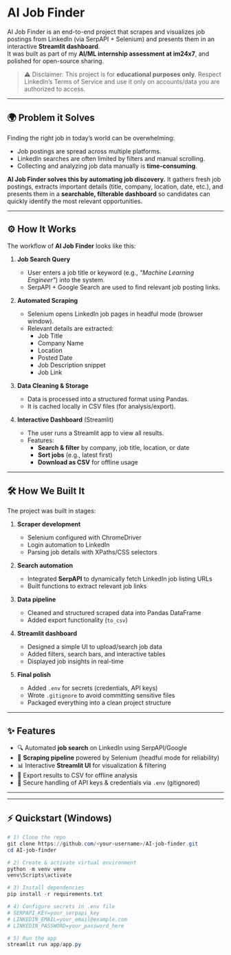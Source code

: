 # AI Job Finder  

AI Job Finder is an end-to-end project that scrapes and visualizes job postings from LinkedIn (via SerpAPI + Selenium) and presents them in an interactive **Streamlit dashboard**.  
It was built as part of my **AI/ML internship assessment at im24x7**, and polished for open-source sharing.  

> ⚠️ Disclaimer: This project is for **educational purposes only**. Respect LinkedIn’s Terms of Service and use it only on accounts/data you are authorized to access.  

---

## 🌍 Problem it Solves
Finding the right job in today’s world can be overwhelming:  
- Job postings are spread across multiple platforms.  
- LinkedIn searches are often limited by filters and manual scrolling.  
- Collecting and analyzing job data manually is **time-consuming**.  

**AI Job Finder solves this by automating job discovery.** It gathers fresh job postings, extracts important details (title, company, location, date, etc.), and presents them in a **searchable, filterable dashboard** so candidates can quickly identify the most relevant opportunities.  

---

## ⚙️ How It Works
The workflow of **AI Job Finder** looks like this:  

1. **Job Search Query**  
   - User enters a job title or keyword (e.g., *"Machine Learning Engineer"*) into the system.  
   - SerpAPI + Google Search are used to find relevant job posting links.  

2. **Automated Scraping**  
   - Selenium opens LinkedIn job pages in headful mode (browser window).  
   - Relevant details are extracted:  
     - Job Title  
     - Company Name  
     - Location  
     - Posted Date  
     - Job Description snippet  
     - Job Link  

3. **Data Cleaning & Storage**  
   - Data is processed into a structured format using Pandas.  
   - It is cached locally in CSV files (for analysis/export).  

4. **Interactive Dashboard** (Streamlit)  
   - The user runs a Streamlit app to view all results.  
   - Features:  
     - **Search & filter** by company, job title, location, or date  
     - **Sort jobs** (e.g., latest first)  
     - **Download as CSV** for offline usage  

---

## 🛠️ How We Built It
The project was built in stages:  

1. **Scraper development**  
   - Selenium configured with ChromeDriver  
   - Login automation to LinkedIn  
   - Parsing job details with XPaths/CSS selectors  

2. **Search automation**  
   - Integrated **SerpAPI** to dynamically fetch LinkedIn job listing URLs  
   - Built functions to extract relevant job links  

3. **Data pipeline**  
   - Cleaned and structured scraped data into Pandas DataFrame  
   - Added export functionality (`to_csv`)  

4. **Streamlit dashboard**  
   - Designed a simple UI to upload/search job data  
   - Added filters, search bars, and interactive tables  
   - Displayed job insights in real-time  

5. **Final polish**  
   - Added `.env` for secrets (credentials, API keys)  
   - Wrote `.gitignore` to avoid committing sensitive files  
   - Packaged everything into a clean project structure  

---

## ✨ Features
- 🔍 Automated **job search** on LinkedIn using SerpAPI/Google  
- 🤖 **Scraping pipeline** powered by Selenium (headful mode for reliability)  
- 📊 Interactive **Streamlit UI** for visualization & filtering  
- 📂 Export results to CSV for offline analysis  
- 🔑 Secure handling of API keys & credentials via `.env` (gitignored)  

---


---

## ⚡ Quickstart (Windows)
```powershell
# 1) Clone the repo
git clone https://github.com/<your-username>/AI-job-finder.git
cd AI-job-finder

# 2) Create & activate virtual environment
python -m venv venv
venv\Scripts\activate

# 3) Install dependencies
pip install -r requirements.txt

# 4) Configure secrets in .env file
# SERPAPI_KEY=your_serpapi_key
# LINKEDIN_EMAIL=your_email@example.com
# LINKEDIN_PASSWORD=your_password_here

# 5) Run the app
streamlit run app/app.py

